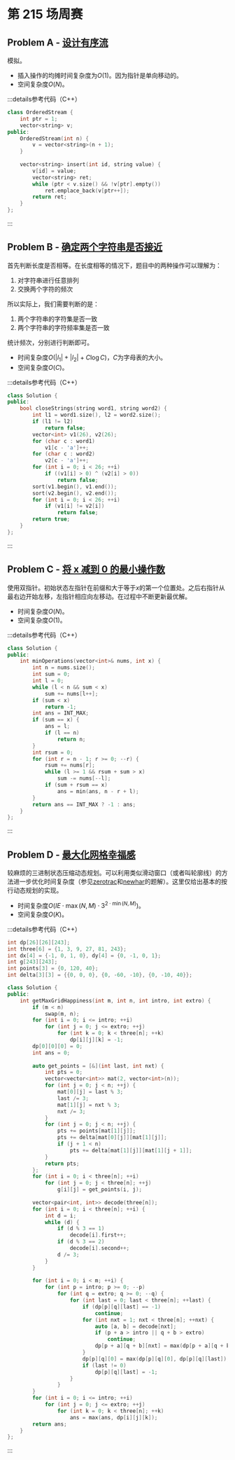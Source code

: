 # 第 215 场周赛

## Problem A - [设计有序流](https://leetcode.cn/problems/design-an-ordered-stream/)

模拟。

- 插入操作的均摊时间复杂度为$O(1)$。因为指针是单向移动的。
- 空间复杂度$O(N)$。

:::details参考代码（C++）

```cpp
class OrderedStream {
    int ptr = 1;
    vector<string> v;
public:
    OrderedStream(int n) {
        v = vector<string>(n + 1);
    }
    
    vector<string> insert(int id, string value) {
        v[id] = value;
        vector<string> ret;
        while (ptr < v.size() && !v[ptr].empty())
            ret.emplace_back(v[ptr++]);
        return ret;
    }
};
```

:::

## Problem B - [确定两个字符串是否接近](https://leetcode.cn/problems/determine-if-two-strings-are-close/)

首先判断长度是否相等。在长度相等的情况下，题目中的两种操作可以理解为：

1. 对字符串进行任意排列
2. 交换两个字符的频次

所以实际上，我们需要判断的是：

1. 两个字符串的字符集是否一致
2. 两个字符串的字符频率集是否一致

统计频次，分别进行判断即可。

- 时间复杂度$O(|l_1|+|l_2|+C\log C)$，$C$为字母表的大小。
- 空间复杂度$O(C)$。

:::details参考代码（C++）

```cpp
class Solution {
public:
    bool closeStrings(string word1, string word2) {
        int l1 = word1.size(), l2 = word2.size();
        if (l1 != l2)
            return false;
        vector<int> v1(26), v2(26);
        for (char c : word1)
            v1[c - 'a']++;
        for (char c : word2)
            v2[c - 'a']++;
        for (int i = 0; i < 26; ++i)
            if ((v1[i] > 0) ^ (v2[i] > 0))
                return false;
        sort(v1.begin(), v1.end());
        sort(v2.begin(), v2.end());
        for (int i = 0; i < 26; ++i)
            if (v1[i] != v2[i])
                return false;
        return true;
    }
};     
```

:::

## Problem C - [将 x 减到 0 的最小操作数](https://leetcode.cn/problems/minimum-operations-to-reduce-x-to-zero/)

使用双指针。初始状态左指针在前缀和大于等于$x$的第一个位置处。之后右指针从最右边开始左移，左指针相应向左移动。在过程中不断更新最优解。

- 时间复杂度$O(N)$。
- 空间复杂度$O(1)$。

:::details参考代码（C++）

```cpp
class Solution {
public:
    int minOperations(vector<int>& nums, int x) {
        int n = nums.size();
        int sum = 0;
        int l = 0;
        while (l < n && sum < x)
            sum += nums[l++];
        if (sum < x)
            return -1;
        int ans = INT_MAX;
        if (sum == x) {
            ans = l;
            if (l == n)
                return n;
        }
        int rsum = 0;
        for (int r = n - 1; r >= 0; --r) {
            rsum += nums[r];
            while (l >= 1 && rsum + sum > x)
                sum -= nums[--l];
            if (sum + rsum == x)
                ans = min(ans, n - r + l);
        }
        return ans == INT_MAX ? -1 : ans;
    }
};
```

:::

## Problem D - [最大化网格幸福感](https://leetcode.cn/problems/maximize-grid-happiness/)

较麻烦的三进制状态压缩动态规划。可以利用类似滑动窗口（或者叫轮廓线）的方法进一步优化时间复杂度（参见[zerotrac](https://leetcode.cn/problems/maximize-grid-happiness/solution/zui-da-hua-wang-ge-xing-fu-gan-by-zerotrac2/)和[newhar](https://leetcode.cn/problems/maximize-grid-happiness/solution/you-yi-chong-zhuang-ya-jiao-zuo-hua-dong-chuang-ko/)的题解）。这里仅给出基本的按行动态规划的实现。

- 时间复杂度$O(IE\cdot\max(N,M)\cdot3^{2\cdot\min(N,M)})$。
- 空间复杂度$O(K)$。

:::details参考代码（C++）

```cpp
int dp[26][26][243];
int three[6] = {1, 3, 9, 27, 81, 243};
int dx[4] = {-1, 0, 1, 0}, dy[4] = {0, -1, 0, 1};
int g[243][243];
int points[3] = {0, 120, 40};
int delta[3][3] = {{0, 0, 0}, {0, -60, -10}, {0, -10, 40}};

class Solution {
public:
    int getMaxGridHappiness(int m, int n, int intro, int extro) {
        if (m < n)
            swap(m, n);
        for (int i = 0; i <= intro; ++i)
            for (int j = 0; j <= extro; ++j)
                for (int k = 0; k < three[n]; ++k)
                    dp[i][j][k] = -1;
        dp[0][0][0] = 0;
        int ans = 0;
        
        auto get_points = [&](int last, int nxt) {
            int pts = 0;
            vector<vector<int>> mat(2, vector<int>(n));
            for (int j = 0; j < n; ++j) {
                mat[0][j] = last % 3;
                last /= 3;
                mat[1][j] = nxt % 3;
                nxt /= 3;
            }
            for (int j = 0; j < n; ++j) {
                pts += points[mat[1][j]];
                pts += delta[mat[0][j]][mat[1][j]];
                if (j + 1 < n)
                    pts += delta[mat[1][j]][mat[1][j + 1]];
            }
            return pts;
        };
        for (int i = 0; i < three[n]; ++i)
            for (int j = 0; j < three[n]; ++j)
                g[i][j] = get_points(i, j);
        
        vector<pair<int, int>> decode(three[n]);
        for (int i = 0; i < three[n]; ++i) {
            int d = i;
            while (d) {
                if (d % 3 == 1)
                    decode[i].first++;
                if (d % 3 == 2)
                    decode[i].second++;
                d /= 3;
            }
        }
        
        for (int i = 0; i < m; ++i) {
            for (int p = intro; p >= 0; --p)
                for (int q = extro; q >= 0; --q) {
                    for (int last = 0; last < three[n]; ++last) {
                        if (dp[p][q][last] == -1)
                            continue;
                        for (int nxt = 1; nxt < three[n]; ++nxt) {
                            auto [a, b] = decode[nxt];
                            if (p + a > intro || q + b > extro)
                                continue;
                            dp[p + a][q + b][nxt] = max(dp[p + a][q + b][nxt], dp[p][q][last] + g[last][nxt]);
                        }
                        dp[p][q][0] = max(dp[p][q][0], dp[p][q][last]);
                        if (last != 0)
                            dp[p][q][last] = -1;
                    }
                }
        }
        for (int i = 0; i <= intro; ++i)
            for (int j = 0; j <= extro; ++j)
                for (int k = 0; k < three[n]; ++k)
                    ans = max(ans, dp[i][j][k]);
        return ans;
    }
};
```

:::
